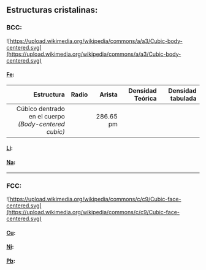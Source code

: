 ## Estructuras cristalinas:

### BCC:  
![https://upload.wikimedia.org/wikipedia/commons/a/a3/Cubic-body-centered.svg](https://upload.wikimedia.org/wikipedia/commons/a/a3/Cubic-body-centered.svg)  
#### [Fe](#bcc "Hierro"):

| Estructura | Radio | Arista | Densidad Teórica | Densidad tabulada |
|---:|---:|---:|---:|---:|
| Cúbico dentrado en el cuerpo *(Body-centered cubic)* |  | 286.65 pm |  |  |

#### [Li](#bcc "Litio"):  
#### [Na](#bcc "Sodio"):  

- - -

### FCC:  
![https://upload.wikimedia.org/wikipedia/commons/c/c9/Cubic-face-centered.svg](https://upload.wikimedia.org/wikipedia/commons/c/c9/Cubic-face-centered.svg)  
#### [Cu](#fcc "Cobre"):  
#### [Ni](#fcc "Níquel"):  
#### [Pb](#fcc "Plomo"):  
